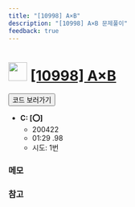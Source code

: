 ```yaml
---
title: "[10998] A×B"
description: "[10998] A×B 문제풀이"
feedback: true
---
```

<h1><img src="https://doky.space/assets/icpclev/b5.svg" height="37px"> <a href="http://icpc.me/10998">[10998] A×B</a></h1>

<a href="https://github.com/DokySp/acmicpc-practice/tree/master/10998"><button class="btn btn-info">코드 보러가기</button></a>

- **C: [:o:]**
  - 200422
  - 01:29 .98 
  - 시도: 1번

### 메모


### 참고
